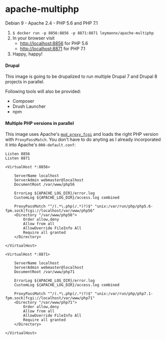 # apache-multiphp

Debian 9 - Apache 2.4 - PHP 5.6 and PHP 7.1

1. `$ docker run -p 8856:8856 -p 8871:8871 leymannx/apache-multiphp`
2. In your browser visit
   - [http://localhost:8856](http://localhost:8856) for PHP 5.6
   - [http://localhost:8871](http://localhost:8856) for PHP 7.1
3. Happy, happy!

#### Drupal

This image is going to be drupalized to run multiple Drupal 7 and Drupal 8 projects in parallel.

Following tools will also be provided:

- Composer
- Drush Launcher
- npm

#### Multiple PHP versions in parallel

This image uses Apache's [`mod_proxy_fcgi`](https://httpd.apache.org/docs/2.4/mod/mod_proxy_fcgi.html) and loads the right PHP version with `ProxyPassMatch`. You don't have to do anyting as I already incorporated it into Apache's `000-default.conf`:

```
Listen 8856
Listen 8871

<VirtualHost *:8856>

    ServerName localhost
	ServerAdmin webmaster@localhost
	DocumentRoot /var/www/php56

	ErrorLog ${APACHE_LOG_DIR}/error.log
	CustomLog ${APACHE_LOG_DIR}/access.log combined

	ProxyPassMatch "^/(.*\.php(/.*)?)$" "unix:/var/run/php/php5.6-fpm.sock|fcgi://localhost/var/www/php56"
	<Directory "/var/www/php56">
		Order allow,deny
		Allow from all
		AllowOverride FileInfo All
		Require all granted
	</Directory>

</VirtualHost>

<VirtualHost *:8871>
	
    ServerName localhost
	ServerAdmin webmaster@localhost
	DocumentRoot /var/www/php71

	ErrorLog ${APACHE_LOG_DIR}/error.log
	CustomLog ${APACHE_LOG_DIR}/access.log combined

	ProxyPassMatch "^/(.*\.php(/.*)?)$" "unix:/var/run/php/php7.1-fpm.sock|fcgi://localhost/var/www/php71"
	<Directory "/var/www/php71">
		Order allow,deny
		Allow from all
		AllowOverride FileInfo All
		Require all granted
	</Directory>

</VirtualHost>
```
